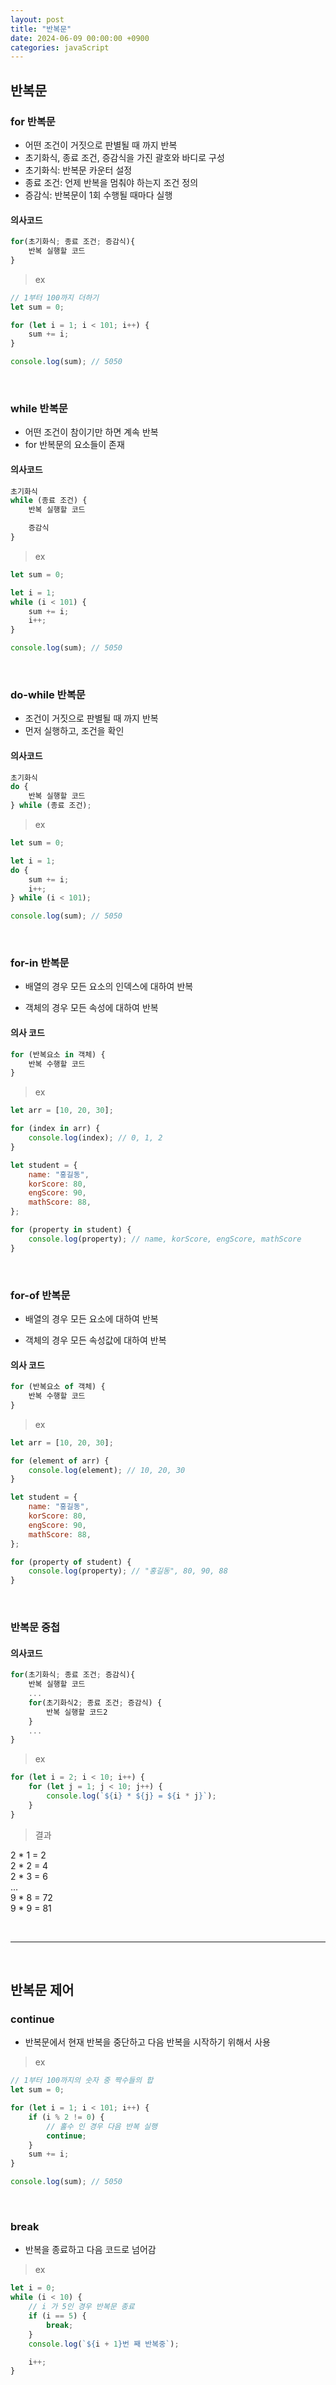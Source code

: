 ```yaml
---
layout: post
title: "반복문"
date: 2024-06-09 00:00:00 +0900
categories: javaScript
---
```


## 반복문

### for 반복문

-   어떤 조건이 거짓으로 판별될 때 까지 반복
-   초기화식, 종료 조건, 증감식을 가진 괄호와 바디로 구성
-   초기화식: 반복문 카운터 설정
-   종료 조건: 언제 반복을 멈춰야 하는지 조건 정의
-   증감식: 반복문이 1회 수행될 때마다 실행

#### 의사코드

```javascript
for(초기화식; 종료 조건; 증감식){
    반복 실행할 코드
}
```

> ex

```javascript
// 1부터 100까지 더하기
let sum = 0;

for (let i = 1; i < 101; i++) {
    sum += i;
}

console.log(sum); // 5050
```

<br>

### while 반복문

-   어떤 조건이 참이기만 하면 계속 반복
-   for 반복문의 요소들이 존재

#### 의사코드

```javascript
초기화식
while (종료 조건) {
    반복 실행할 코드

    증감식
}
```

> ex

```javascript
let sum = 0;

let i = 1;
while (i < 101) {
    sum += i;
    i++;
}

console.log(sum); // 5050
```

<br>

### do-while 반복문

-   조건이 거짓으로 판별될 때 까지 반복
-   먼저 실행하고, 조건을 확인

#### 의사코드

```javascript
초기화식
do {
    반복 실행할 코드
} while (종료 조건);
```

> ex

```javascript
let sum = 0;

let i = 1;
do {
    sum += i;
    i++;
} while (i < 101);

console.log(sum); // 5050
```

<br>

### for-in 반복문

-   배열의 경우 모든 요소의 인덱스에 대하여 반복

-   객체의 경우 모든 속성에 대하여 반복

#### 의사 코드

```javascript
for (반복요소 in 객체) {
    반복 수행할 코드
}
```

> ex

```javascript
let arr = [10, 20, 30];

for (index in arr) {
    console.log(index); // 0, 1, 2
}

let student = {
    name: "홍길동",
    korScore: 80,
    engScore: 90,
    mathScore: 88,
};

for (property in student) {
    console.log(property); // name, korScore, engScore, mathScore
}
```

<br>

### for-of 반복문

-   배열의 경우 모든 요소에 대하여 반복

-   객체의 경우 모든 속성값에 대하여 반복

#### 의사 코드

```javascript
for (반복요소 of 객체) {
    반복 수행할 코드
}
```

> ex

```javascript
let arr = [10, 20, 30];

for (element of arr) {
    console.log(element); // 10, 20, 30
}

let student = {
    name: "홍길동",
    korScore: 80,
    engScore: 90,
    mathScore: 88,
};

for (property of student) {
    console.log(property); // "홍길동", 80, 90, 88
}
```

<br>

### 반복문 중첩

#### 의사코드

```javascript
for(초기화식; 종료 조건; 증감식){
    반복 실행할 코드
    ...
    for(초기화식2; 종료 조건; 증감식) {
        반복 실행할 코드2
    }
    ...
}
```

> ex

```javascript
for (let i = 2; i < 10; i++) {
    for (let j = 1; j < 10; j++) {
        console.log(`${i} * ${j} = ${i * j}`);
    }
}
```

> 결과

2 \* 1 = 2<br>
2 \* 2 = 4<br>
2 \* 3 = 6<br>
...<br>
9 \* 8 = 72<br>
9 \* 9 = 81<br>

<br>
<hr>
<br>

## 반복문 제어

### continue

-   반복문에서 현재 반복을 중단하고 다음 반복을 시작하기 위해서 사용

> ex

```javascript
// 1부터 100까지의 숫자 중 짝수들의 합
let sum = 0;

for (let i = 1; i < 101; i++) {
    if (i % 2 != 0) {
        // 홀수 인 경우 다음 반복 실행
        continue;
    }
    sum += i;
}

console.log(sum); // 5050
```

<br>

### break

-   반복을 종료하고 다음 코드로 넘어감

> ex

```javascript
let i = 0;
while (i < 10) {
    // i 가 5인 경우 반복문 종료
    if (i == 5) {
        break;
    }
    console.log(`${i + 1}번 째 반복중`);

    i++;
}
```
